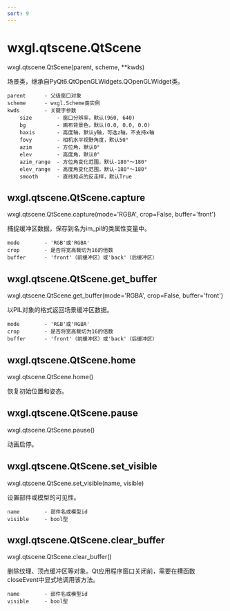 ```yaml
---
sort: 9
---
```


# wxgl.qtscene.QtScene

wxgl.qtscene.QtScene(parent, scheme, \*\*kwds)

场景类，继承自PyQt6.QtOpenGLWidgets.QOpenGLWidget类。

```
parent      - 父级窗口对象
scheme      - wxgl.Scheme类实例
kwds        - 关键字参数
    size        - 窗口分辨率，默认(960, 640)
    bg          - 画布背景色，默认(0.0, 0.0, 0.0)
    haxis       - 高度轴，默认y轴，可选z轴，不支持x轴
    fovy        - 相机水平视野角度，默认50°
    azim        - 方位角，默认0°
    elev        - 高度角，默认0°
    azim_range  - 方位角变化范围，默认-180°～180°
    elev_range  - 高度角变化范围，默认-180°～180°
    smooth      - 直线和点的反走样，默认True
```

## wxgl.qtscene.QtScene.capture

wxgl.qtscene.QtScene.capture(mode='RGBA', crop=False, buffer='front')

捕捉缓冲区数据，保存到名为im_pil的类属性变量中。

```
mode        - 'RGB'或'RGBA'
crop        - 是否将宽高裁切为16的倍数
buffer      - 'front'（前缓冲区）或'back'（后缓冲区）
```

## wxgl.qtscene.QtScene.get_buffer

wxgl.qtscene.QtScene.get_buffer(mode='RGBA', crop=False, buffer='front')

以PIL对象的格式返回场景缓冲区数据。

```
mode        - 'RGB'或'RGBA'
crop        - 是否将宽高裁切为16的倍数
buffer      - 'front'（前缓冲区）或'back'（后缓冲区）
```

## wxgl.qtscene.QtScene.home

wxgl.qtscene.QtScene.home()

恢复初始位置和姿态。

## wxgl.qtscene.QtScene.pause

wxgl.qtscene.QtScene.pause()

动画启停。

## wxgl.qtscene.QtScene.set_visible

wxgl.qtscene.QtScene.set_visible(name, visible)

设置部件或模型的可见性。

```
name        - 部件名或模型id
visible     - bool型
```

## wxgl.qtscene.QtScene.clear_buffer

wxgl.qtscene.QtScene.clear_buffer()

删除纹理、顶点缓冲区等对象。Qt应用程序窗口关闭前，需要在槽函数closeEvent中显式地调用该方法。

```
name        - 部件名或模型id
visible     - bool型
```

